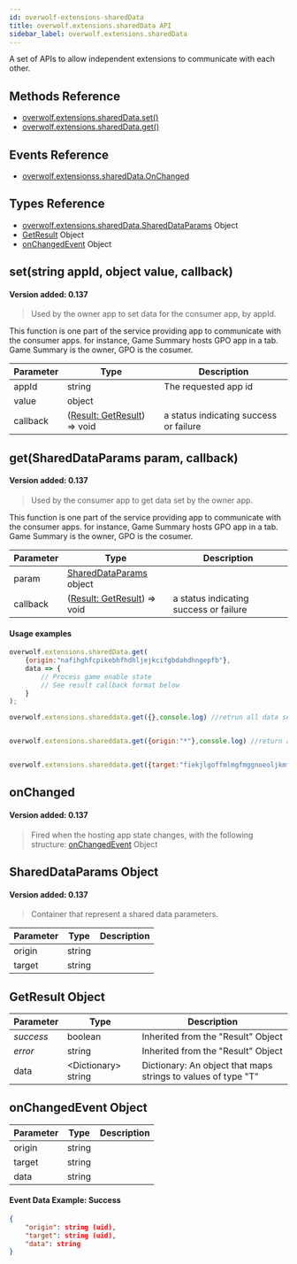 ```yaml
---
id: overwolf-extensions-sharedData
title: overwolf.extensions.sharedData API
sidebar_label: overwolf.extensions.sharedData
---
```


A set of APIs to allow independent extensions to communicate with each other.

## Methods Reference

* [overwolf.extensions.sharedData.set()](#setstring-appid-object-value-callback)
* [overwolf.extensions.sharedData.get()](#getshareddataparams-param-callback)

## Events Reference

* [overwolf.extensionss.sharedData.OnChanged](#onchanged)

## Types Reference

* [overwolf.extensions.sharedData.SharedDataParams](#shareddataparams-object) Object
* [GetResult](#getresult-object) Object
* [onChangedEvent](#onchangedevent-object) Object

## set(string appId, object value, callback)
#### Version added: 0.137

> Used by the owner app to set data for the consumer app, by appId.

This function is one part of the service providing app to communicate with the consumer apps.
for instance, Game Summary hosts GPO app in a tab. Game Summary is the owner, GPO is the cosumer.

Parameter | Type                                             | Description                             |
--------- | -------------------------------------------------| ----------------------------------------|
appId	  | string                                           | The requested app id                    |
value	  | object                                           |                                         |
callback  | ([Result: GetResult](#getresult-object)) => void | a status indicating success or failure  |

## get(SharedDataParams param, callback)
#### Version added: 0.137

> Used by the consumer app to get data set by the owner app.

This function is one part of the service providing app to communicate with the consumer apps.
for instance, Game Summary hosts GPO app in a tab. Game Summary is the owner, GPO is the cosumer.

Parameter | Type                                                 | Description                                                                                    |
--------- | -----------------------------------------------------| ---------------------------------------------------------------------------------------------- |
param	  | [SharedDataParams](#shareddataparams-object) object  |                                                                                                |
callback  | ([Result: GetResult](#getresult-object)) => void     | a status indicating success or failure                                                         |

#### Usage examples

```js
overwolf.extensions.sharedData.get(
    {origin:"nafihghfcpikebhfhdhljejkcifgbdahdhngepfb"},
    data => {
        // Process game enable state
        // See result callback format below
    }
);

overwolf.extensions.shareddata.get({},console.log) //retrun all data set to my self


overwolf.extensions.shareddata.get({origin:"*"},console.log) //return all data was set to my self


overwolf.extensions.shareddata.get({target:"fiekjlgoffmlmgfmggnoeoljkmfkcapcdmcgcfgm"},console.info) //retrun data i set to "fiekjlgoffmlmgfmggnoeoljkmfkcapcdmcgcfgm" (extension id)
```

## onChanged
#### Version added: 0.137

> Fired when the hosting app state changes, with the following structure: [onChangedEvent](#onchangedevent-object) Object

## SharedDataParams Object
#### Version added: 0.137

> Container that represent a shared data parameters.

Parameter   | Type                                | Description                   |
----------- | ------------------------------------| ----------------------------- |
origin      | string                              |                               |
target      | string                              |                               |

## GetResult Object

Parameter          | Type                 | Description                                 |
-------------------| ---------------------| ------------------------------------------- |
*success*          | boolean              | Inherited from the "Result" Object          |
*error*            | string               | Inherited from the "Result" Object          |
data               | \<Dictionary> string | Dictionary<T>: An object that maps strings to values of type "T" |

## onChangedEvent Object

Parameter    | Type       | Description     |
-------------| -----------|---------------- |
origin       |  string    |                 | 
target       |  string    |                 |
data         |  string    |                 |

#### Event Data Example: Success

```json
{
    "origin": string (uid),
    "target": string (uid),
    "data": string
}
```